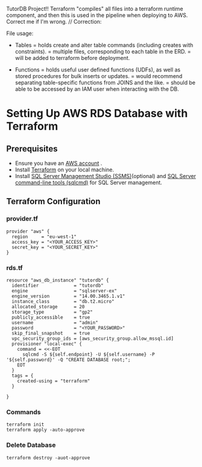 TutorDB Project!!
Terraform "compiles" all files into a terraform runtime component, and then this is used in the pipeline when deploying to AWS. Correct me if I'm wrong.
// Correction:

File usage:
- Tables
    = holds create and alter table commands (including creates with constraints).
    = multiple files, corresponding to each table in the ERD. 
    = will be added to terraform before deployment.

- Functions
    = holds useful user defined functions (UDFs), as well as stored procedures for bulk inserts or updates.
    = would recommend separating table-specific functions from JOINS and the like.
    = should be able to be accessed by an IAM user when interacting with the DB.


# Setting Up AWS RDS Database with Terraform

## Prerequisites
- Ensure you have an [AWS account](https://aws.amazon.com/free/?gclid=EAIaIQobChMIwta8qsCohAMVDpJQBh3amgXUEAAYASAAEgIwnfD_BwE&trk=99f831a2-d162-429a-9a77-a89f6b3bd6cd&sc_channel=ps&ef_id=EAIaIQobChMIwta8qsCohAMVDpJQBh3amgXUEAAYASAAEgIwnfD_BwE:G:s&s_kwcid=AL!4422!3!645125273279!e!!g!!aws%20sign%20up!19574556890!145779847592&all-free-tier.sort-by=item.additionalFields.SortRank&all-free-tier.sort-order=asc&awsf.Free%20Tier%20Types=*all&awsf.Free%20Tier%20Categories=*all)
.
- Install [Terraform](https://developer.hashicorp.com/terraform/tutorials/aws-get-started/install-cli) on your local machine.
- Install [SQL Server Management Studio (SSMS)](https://learn.microsoft.com/en-us/sql/ssms/download-sql-server-management-studio-ssms?view=sql-server-ver16)(optional) and [SQL Server command-line tools (sqlcmd)](https://learn.microsoft.com/en-us/sql/tools/sqlcmd/sqlcmd-utility?view=sql-server-ver16&tabs=go%2Clinux&pivots=cs1-bash) for SQL Server management.

## Terraform Configuration

### provider.tf
```hcl
provider "aws" {
  region     = "eu-west-1"
  access_key = "<YOUR_ACCESS_KEY>"
  secret_key = "<YOUR_SECRET_KEY>"
}
```

### rds.tf
```hcl
resource "aws_db_instance" "tutordb" {
  identifier             = "tutordb"
  engine                 = "sqlserver-ex"
  engine_version         = "14.00.3465.1.v1"
  instance_class         = "db.t2.micro"
  allocated_storage      = 20
  storage_type           = "gp2"
  publicly_accessible    = true
  username               = "admin"
  password               = "<YOUR_PASSWORD>"
  skip_final_snapshot    = true
  vpc_security_group_ids = [aws_security_group.allow_mssql.id]
  provisioner "local-exec" {
    command = <<-EOT
      sqlcmd -S ${self.endpoint} -U ${self.username} -P '${self.password}' -Q "CREATE DATABASE root;";
    EOT
  }
  tags = {
    created-using = "terraform"
  }

}
```

### Commands

```
terraform init
terraform apply -auto-approve
```

### Delete Database

```
terraform destroy -auot-approve
```
